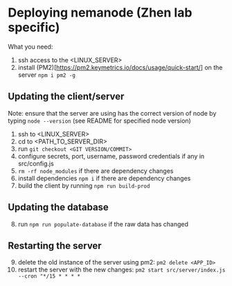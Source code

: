 
# Deploying nemanode (Zhen lab specific)

What you need:
1. ssh access to the <LINUX_SERVER>
2. install (PM2)[https://pm2.keymetrics.io/docs/usage/quick-start/] on the server `npm i pm2 -g`

## Updating the client/server

Note: ensure that the server are using has the correct version of node by typing `node --version` (see README for specified node version)

1. ssh to <LINUX_SERVER>
2. cd to <PATH_TO_SERVER_DIR>
3. run `git checkout <GIT VERSION/COMMIT>`
4. configure secrets, port, username, password credentials if any in src/config.js
5. `rm -rf node_modules` if there are dependency changes
6. install dependencies `npm i` if there are dependency changes
7. build the client by running `npm run build-prod`

## Updating the database

8. run `npm run populate-database` if the raw data has changed

## Restarting the server

9. delete the old instance of the server using pm2: `pm2 delete <APP_ID>`
10. restart the server with the new changes: `pm2 start src/server/index.js --cron "*/15 * * * *`
